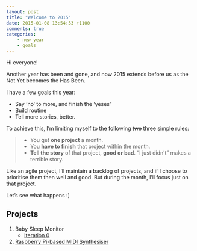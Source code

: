 ```yaml
---
layout: post
title: "Welcome to 2015"
date: 2015-01-08 13:54:53 +1100
comments: true
categories:
    - new year
    - goals
---
```

Hi everyone!

Another year has been and gone, and now 2015 extends before us as the Not Yet becomes the Has Been.

I have a few goals this year:

* Say ‘no’ to more, and finish the ‘yeses’
* Build routine
* Tell more stories, better.

To achieve this, I’m limiting myself to the following <s>two</s>  three simple rules:

> * You get **one project** a month.
> * You **have to finish** that project within the month.
> * **Tell the story** of that project, **good or bad**. “I just didn’t” makes a terrible story.

Like an agile project, I’ll maintain a backlog of projects, and if I choose to prioritise them then well and good. But during the month, I’ll focus just on that project.

Let’s see what happens :)

## Projects

1. Baby Sleep Monitor
	* [Iteration 0][1]
2. [Raspberry Pi-based MIDI Synthesiser][2]

[1]: /blog/2015/01/30/baby-sleep-monitor/
[2]: /blog/2015/02/28/midi-synth-with-raspberry-p/
